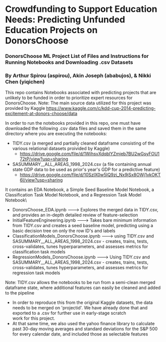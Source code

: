 # Crowdfunding to Support Education Needs: Predicting Unfunded Education Projects on DonorsChoose
### DonorsChoose ML Project List of Files and Instructions for Running Notebooks and Downloading .csv Datasets
### By Arthur Spirou (aspirou), Akin Joseph (ababujos), & Nikki Chen (yiqichen)
This repo contains Notebooks associated with predicting projects that are unlikely to be funded in order to prioritize expert resources for DonorsChoose.
Note: The main source data utilized for this project was provided by Kaggle https://www.kaggle.com/c/kdd-cup-2014-predicting-excitement-at-donors-choose/data

In order to run the notebooks provided in this repo, one must have downloaded the following .csv data files and saved them in the same directory where you are executing the notebooks:
  - TIDY.csv (a merged and partially cleaned dataframe consisting of the various relational datasets proivided by Kaggle)
      - https://drive.google.com/file/d/1WihsvXdqblYZmjeb7BU2wGsyFOU172tP/view?usp=sharing
  - SASUMMARY__ALL_AREAS_1998_2024.csv (a file containing annual state GDP data to be used as prior's year's GDP for a predictive feature)
      - https://drive.google.com/file/d/10SzlX0w5IQ9zj_Nx9jSx8OWj1vkOKT6I/view?usp=sharing

It contains an EDA Notebook, a Simple Seed Baseline Model Notebook, a Classification Task Model Notebook, and a Regression Task Model Notebook\
  - DonorsChoose_EDA.ipynb ---> Explores the merged data in TIDY.csv, and provides an in-depth detailed review of feature-selection
  - InitialFeatureEngineering.ipynb ---> Takes bare minimum information from TIDY.csv and creates a seed baseline model, predicting using a basic decision tree on only the row ID's and labels
  - ClassificationModels_DonorsChoose.ipynb ---> using TIDY.csv and SASUMMARY__ALL_AREAS_1998_2024.csv - creates, trains, tests, cross-validates, tunes hyperparameters, and assesses metrics 
    for classification task models
  - RegressionModels_DonorsChoose.ipynb ---> Using TIDY.csv and SASUMMARY__ALL_AREAS_1998_2024.csv - creates, trains, tests, cross-validates, tunes hyperparameters, and assesses metrics for 
    regression task models
   
Note: TIDY.csv allows the notebooks to be run from a semi-clean merged dataframe state, where additional features can easily be cleaned and added to the pipeline
  - In order to reproduce this from the original Kaggle datasets, the data needs to be merged on 'projectid'. We have already done that and exported to a .csv for further use in early-stage scratch   
    work for this project.
  - At that same time, we also used the yahoo finance library to calculate past 30-day moving averages and standard deviations for the S&P 500 for every calendar date, and included those as selectable 
    features
